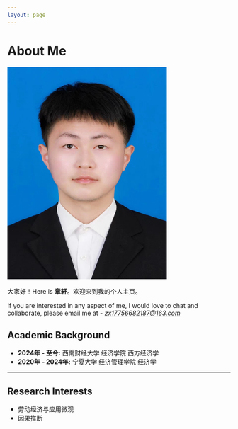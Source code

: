 ```yaml
---
layout: page
---
```


# About Me

<img src="images/my.jpg" class="floatpic" width="360" height="480">

大家好！Here is **章轩**。欢迎来到我的个人主页。

If you are interested in any aspect of me, I would love to chat and collaborate, please email me at - *zx17756682187@163.com*

## Academic Background

- **2024年 - 至今:** 西南财经大学 经济学院 西方经济学
- **2020年 - 2024年:** 宁夏大学 经济管理学院 经济学

---

## Research Interests

- 劳动经济与应用微观
- 因果推断
